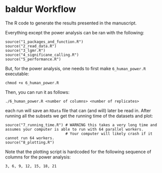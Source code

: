# baldur Workflow
The R code to generate the results presented in the manuscript.

Everything except the power analysis can be ran with the following:
```{r, eval = FALSE}
source("1_packages_and_function.R")
source("2_read_data.R")
source("3_lgmr.R")
source("4_significane_calling.R")
source("5_performance.R")
```

But, for the power analysis, one needs to first make `6_human_power.R` executable:
```
chmod +x 6_human_power.R
```

Then, you can run it as follows:
```
./6_human_power.R <number of columns> <number of replicates>
```
each run will save an `RData` file that can (and will) later be read in.
After running all the subsets we get the running time of the datasets and plot:

```{r, eval = FALSE}
source("7_running_time.R") # WARNING this takes a very long time and assumes your computer is able to run with 64 parallel workers.
                           # Your computer will likely crash if it cannot run 64 workers.
source("8_plotting.R")
```

Note that the plotting script is hardcoded for the following sequence of columns for the power analysis:
```{r, eval = FALSE}
3, 6, 9, 12, 15, 18, 21
```
